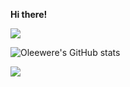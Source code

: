 <b>Hi there!</b>

![](https://komarev.com/ghpvc/?username=oleewere)

![Oleewere's GitHub stats](https://github-readme-stats.vercel.app/api?username=oleewere&theme=default&show_icons=true)

<img align="center" src="https://github-readme-stats.vercel.app/api/top-langs/?username=oleewere&theme=default" />
